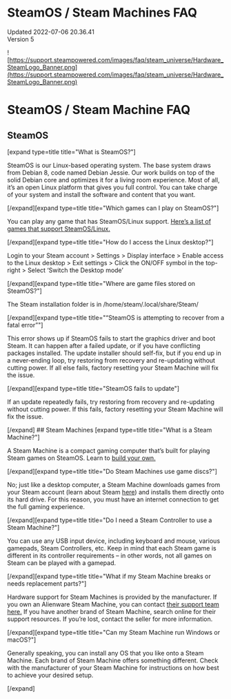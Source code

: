 # SteamOS / Steam Machines FAQ
Updated 2022-07-06 20.36.41  
Version 5  

![https://support.steampowered.com/images/faq/steam_universe/Hardware_SteamLogo_Banner.png](https://support.steampowered.com/images/faq/steam_universe/Hardware_SteamLogo_Banner.png)  
  
  # **SteamOS / Steam Machine FAQ**
  ## SteamOS
 [expand type=title title="What is SteamOS?"]  
  
SteamOS is our Linux-based operating system. The base system draws from Debian 8, code named Debian Jessie. Our work builds on top of the solid Debian core and optimizes it for a living room experience. Most of all, it’s an open Linux platform that gives you full control. You can take charge of your system and install the software and content that you want.  
  
[/expand][expand type=title title="Which games can I play on SteamOS?"]  
  
You can play any game that has SteamOS/Linux support. [Here’s a list of games that support SteamOS/Linux.](http://store.steampowered.com/search/?term=&sort_by=_ASC&os=linux&page=1)  
  
[/expand][expand type=title title="How do I access the Linux desktop?"]  
  
Login to your Steam account > Settings > Display interface > Enable access to the Linux desktop > Exit settings > Click the ON/OFF symbol in the top-right > Select ‘Switch the Desktop mode’  
  
[/expand][expand type=title title="Where are game files stored on SteamOS?"]  
  
The Steam installation folder is in /home/steam/.local/share/Steam/  
  
[/expand][expand type=title title="“SteamOS is attempting to recover from a fatal error”"]  
  
This error shows up if SteamOS fails to start the graphics driver and boot Steam. It can happen after a failed update, or if you have conflicting packages installed. The update installer should self-fix, but if you end up in a never-ending loop, try restoring from recovery and re-updating without cutting power. If all else fails, factory resetting your Steam Machine will fix the issue.  
  
[/expand][expand type=title title="SteamOS fails to update"]  
  
If an update repeatedly fails, try restoring from recovery and re-updating without cutting power. If this fails, factory resetting your Steam Machine will fix the issue.  
  
[/expand] ## Steam Machines
 [expand type=title title="What is a Steam Machine?"]  
  
A Steam Machine is a compact gaming computer that’s built for playing Steam games on SteamOS. Learn to [build your own.](http://store.steampowered.com/steamos/)  
  
[/expand][expand type=title title="Do Steam Machines use game discs?"]  
  
No; just like a desktop computer, a Steam Machine downloads games from your Steam account (learn about Steam [here](http://store.steampowered.com/about/)) and installs them directly onto its hard drive. For this reason, you must have an internet connection to get the full gaming experience.  
  
[/expand][expand type=title title="Do I need a Steam Controller to use a Steam Machine?"]  
  
You can use any USB input device, including keyboard and mouse, various gamepads, Steam Controllers, etc. Keep in mind that each Steam game is different in its controller requirements – in other words, not all games on Steam can be played with a gamepad.  
  
[/expand][expand type=title title="What if my Steam Machine breaks or needs replacement parts?"]  
  
Hardware support for Steam Machines is provided by the manufacturer. If you own an Alienware Steam Machine, you can contact [their support team here.](https://www.dell.com/support/contents/en-us/article/product-support/self-support-knowledgebase/dell-gaming/alienware-hive?~ck=mn) If you have another brand of Steam Machine, search online for their support resources. If you’re lost, contact the seller for more information.  
  
[/expand][expand type=title title="Can my Steam Machine run Windows or macOS?"]  
  
Generally speaking, you can install any OS that you like onto a Steam Machine. Each brand of Steam Machine offers something different. Check with the manufacturer of your Steam Machine for instructions on how best to achieve your desired setup.  
  
[/expand]